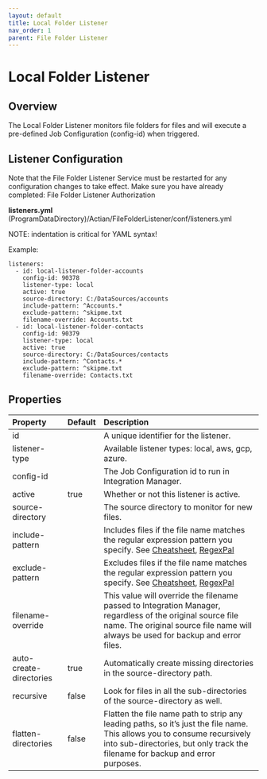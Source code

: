 ```yaml
---
layout: default
title: Local Folder Listener
nav_order: 1
parent: File Folder Listener
---
```

# Local Folder Listener

## Overview

The Local Folder Listener monitors file folders for files and will execute a pre-defined Job Configuration (config-id) when triggered.

## Listener Configuration

Note that the File Folder Listener Service must be restarted for any configuration changes to take effect. Make sure you have already completed: File Folder Listener Authorization

**listeners.yml**
(ProgramDataDirectory)/Actian/FileFolderListener/conf/listeners.yml

NOTE: indentation is critical for YAML syntax!

Example:
```
listeners:
  - id: local-listener-folder-accounts
    config-id: 90378
    listener-type: local
    active: true
    source-directory: C:/DataSources/accounts
    include-pattern: ^Accounts.*
    exclude-pattern: ^skipme.txt
    filename-override: Accounts.txt
  - id: local-listener-folder-contacts
    config-id: 90379
    listener-type: local
    active: true
    source-directory: C:/DataSources/contacts
    include-pattern: ^Contacts.*
    exclude-pattern: ^skipme.txt
    filename-override: Contacts.txt
```

## Properties

| Property                | Default | Description                                                                                                                                                                                                                               |
| :---------------------- | :------ | :---------------------------------------------------------------------------------------------------------------------------------------------------------------------------------------------------------------------------------------- |
| id                      |         | A unique identifier for the listener.                                                                                                                                                                                                     |
| listener-type           |         | Available listener types: local, aws, gcp, azure.                                                                                                                                                                                         |
| config-id               |         | The Job Configuration id to run in Integration Manager.                                                                                                                                                                                   |
| active                  | true    | Whether or not this listener is active.                                                                                                                                                                                                   |
| source-directory        |         | The source directory to monitor for new files.                                                                                                                                                                                            |
| include-pattern         |         | Includes files if the file name matches the regular expression pattern you specify. See [Cheatsheet](https://developer.mozilla.org/en-US/docs/Web/JavaScript/Guide/Regular_Expressions/Cheatsheet), [RegexPal](https://www.regexpal.com/) |
| exclude-pattern         |         | Excludes files if the file name matches the regular expression pattern you specify. See [Cheatsheet](https://developer.mozilla.org/en-US/docs/Web/JavaScript/Guide/Regular_Expressions/Cheatsheet), [RegexPal](https://www.regexpal.com/) |
| filename-override       |         | This value will override the filename passed to Integration Manager, regardless of the original source file name. The original source file name will always be used for backup and error files.                                           |
| auto-create-directories | true    | Automatically create missing directories in the source-directory path.                                                                                                                                                                    |
| recursive               | false   | Look for files in all the sub-directories of the source-directory as well.                                                                                                                                                                |
| flatten-directories     | false   | Flatten the file name path to strip any leading paths, so it’s just the file name. This allows you to consume recursively into sub-directories, but only track the filename for backup and error purposes.                                |